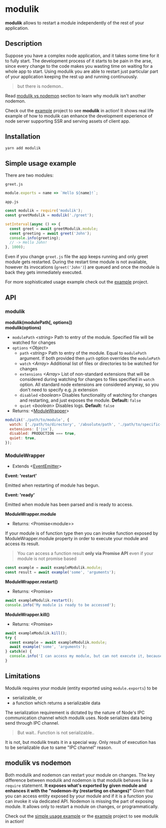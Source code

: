 # modulik

**modulik** allows to restart a module independently of the rest of your application.

## Description

Suppose you have a complex node application, and it takes some time for it to
fully start. The development process of it starts to be pain in the arse, since
every change to the code makes you wasting time on waiting for a whole app to start.
Using modulik you are able to restart just particular part of
your application keeping the rest up and running continuously.

> but there is nodemon..

Read [modulik vs nodemon](#modulik-vs-nodemon) section to learn why modulik isn't another nodemon.

Check out the [example](example) project to see **modulik** in action!
It shows real life example of how to modulik can enhance the development
experience of node server supporting SSR and serving assets of client app.

## Installation

```bash
yarn add modulik
```

## Simple usage example

There are two modules:

`greet.js`
```js
module.exports = name => `Hello ${name}!`;
```

`app.js`
```js
const modulik = require('modulik');
const greetModulik = modulik('./greet');

setInterval(async () => {
  const greet = await greetModulik.module;
  const greeting = await greet('John');
  console.info(greeting);
  // -> Hello John!
}, 1000);
```

Even if you change `greet.js` file the app keeps running and only greet module
gets restarted. During the restart time module is not available, however
its invocations (`greet('John')`) are queued and once the module is back
they gets immediately executed.

For more sophisticated usage example check out the [example](example) project.

## API

### modulik

**modulik(modulePath[, options])**<br />
**modulik(options)**

 - `modulePath` *\<string>* Path to entry of the module. Specified file will be
 watched for changes
 - `options` *\<Object>*
    - `path` *\<string>* Path to entry of the module. Equal to `modulePath`
    argument. If both provided then `path` option overrides the `modulePath`
    - `watch` *\<Array>* Additional list of files or directories to be watched
    for changes
    - `extensions` *\<Array>* List of non-standard extensions that will be
    considered during watching for changes to files specified in `watch` option.
    All standard node extensions are considered anyway, so you don't need to
    specify e.g. *js* extension
    - `disabled` *\<boolean>* Disables functionality of watching for changes and
    restarting, and just exposes the module. **Default:** `false`
    - `quiet` *\<boolean>* Disables logs. **Default:** `false`
 - Returns: <[ModuleWrapper](#ModuleWrapper)>

```js
modulik('./path/to/module', {
  watch: ['./path/to/directory', '/absolute/path', './path/to/specific-module.js'],
  extensions: ['jsx'],
  disabled: PRODUCTION === true,
  quiet: true,
});
```
 
### ModuleWrapper

 - Extends <[EventEmitter](https://nodejs.org/api/events.html)>

**Event: 'restart'**

Emitted when restarting of module has begun.

**Event: 'ready'**

Emitted when module has been parsed and is ready to access.

**ModuleWrapper.module**

 - Returns: \<Promise\<module>>
 
If your module is of function type then you can invoke function exposed by
ModuleWrapper.module property in order to execute your module and access its
result.
 
>  You can access a function result **only via Promise API** even if your module
is not promise based
 
```js
const example = await exampleModulik.module;
const result = await example('some', 'arguments');
```

**ModuleWrapper.restart()**

 - Returns: \<Promise>
 
```js
await exampleModulik.restart();
console.info('My module is ready to be accessed');
```

**ModuleWrapper.kill()**

 - Returns: \<Promise>
 
```js
await exampleModulik.kill();
try {
  const example = await exampleModulik.module;
  await example('some', 'arguments');
} catch(e) {
  console.info('I can access my module, but can not execute it, because it is already killed');
}
```

## Limitations

Modulik requires your module (entity exported using `module.exports`) to be
 - serializable, or
 - a function which returns a serializable data

The serialization requirement is dictated by the nature of Node's IPC communication channel
which modulik uses. Node serializes data being send through IPC channel.

> But wait.. Function is not serializable..

It is not, but modulik treats it in a special way. Only result of execution has to be serializable
due to same "IPC channel" reason.

## modulik vs nodemon

Both modulik and nodemon can restart your module on changes.
The key difference between modulik and nodemon is that modulik behaves like a `require` statement. **It exposes what's exported by given module and enhances it with the "nodemon-ity (restarting on changes)"**
Given that you can access entity exposed by your module and if it is a function you can invoke it via dedicated API.
Nodemon is missing the part of exposing module. It allows only to restart a module on changes, or programmatically.

Check out the [simple usage example](#simple-usage-example) or the
[example](example) project to see modulik in action!
